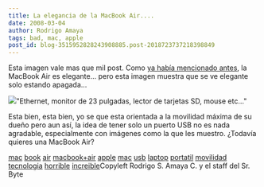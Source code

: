 ```yaml
---
title: La elegancia de la MacBook Air....
date: 2008-03-04
author: Rodrigo Amaya
tags: bad, mac, apple
post_id: blog-3515952828243908885.post-2018723737218398849
---
```


Esta imagen vale mas que mil post. Como [ya había mencionado antes](http://srbyte.blogspot.com/2008/01/macbook-air-he-perdido-la-fascinacion.html), la MacBook Air es elegante... pero esta imagen muestra que
      se ve elegante solo estando apagada...

[![](http://bp1.blogger.com/_ayvorITawE4/R82ubYmBXVI/AAAAAAAAAlY/d7Goijd-2qA/s400/DSC_0234.jpg)](http://bp1.blogger.com/_ayvorITawE4/R82ubYmBXVI/AAAAAAAAAlY/d7Goijd-2qA/s1600-h/DSC_0234.jpg)"Ethernet, monitor de 23
      pulgadas, lector de tarjetas SD, mouse etc..."

Esta bien, esta bien, yo se que esta orientada a la movilidad
      máxima de su dueño pero aun así, la idea de tener solo un puerto USB no es nada agradable, especialmente
      con imágenes como la que les muestro. ¿Todavía quieres una MacBook Air?

[mac](http://www.blogalaxia.com/tags/mac) [book](http://www.blogalaxia.com/tags/book) [air](http://www.blogalaxia.com/tags/air) [macbook+air](http://www.blogalaxia.com/tags/macbook+air) [apple](http://www.blogalaxia.com/tags/apple) [mac](http://www.blogalaxia.com/tags/mac) [usb](http://www.blogalaxia.com/tags/usb) [laptop](http://www.blogalaxia.com/tags/laptop) [portatil](http://www.blogalaxia.com/tags/portatil) [movilidad](http://www.blogalaxia.com/tags/movilidad) [tecnologia](http://www.blogalaxia.com/tags/tecnologia) [horrible](http://www.blogalaxia.com/tags/horrible) [increible](http://www.blogalaxia.com/tags/increible)Copyleft Rodrigo S. Amaya C. y el staff del Sr.
      Byte